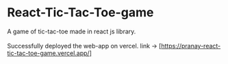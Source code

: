 # React-Tic-Tac-Toe-game
A game of tic-tac-toe made in react js library.<br></br>
Successfully deployed the web-app on vercel.
link -> [https://pranay-react-tic-tac-toe-game.vercel.app/]
